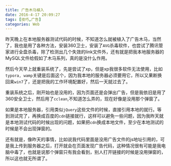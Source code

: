 ```yaml
---
title: 广告木马植入
date: 2016-4-17 20:09:27
tags: [技巧,广告]
categories: Web
---
```


昨天晚上在本地服务器测试代码的时候，不知道怎么就被植入了广告木马，当然了，我也是用了各种方法，安装360卫士，安装了`AVG`杀毒软件，也尝试了腾讯管家进行全盘杀毒，除了检测出几个失效的link文件外，还有就是把我本地服务器的MySQL文件给假如了木马系列，真的是没什么作用。

然后今天早上就重装系统了，先是尝试了xp，但是xp我很多软件无法使用，比如`typora, wamp`关键是后面这个，因为我本地的服务器必须要用它，所以又果断换回来`win7`了，还是把我的工作环境配置好，然后一天就过去了。

重装系统之后，刚开始也是没用的，因为页面还是会弹出广告，但是我依旧是用了360安全卫士，然后用了`cclean`,不知道怎么弄的，现在好像是没用那个弹窗了。

如果是本地服务器，引用类似`jQuery`这些文件的时候，直接引用本地的就行。等到测试完了，再换成百度的`cdn`链接就行，这样可以避免一些问题，因为我昨天就是本地测试代码的时候出现的问题，如果把`cdn`换成本地文件，至少在本地测试的时候是不会出现弹窗的。

还有就是，像昨天的事情，比如说我代码里面是没用广告文件的js地址引用的，可是我上传到服务器之后，打开就会在页面发现广告代码，这种情况很有可能是我电脑中毒了，也就是说那个弹窗只有我会看到，别人打开链接的时候是没用弹窗的，所以这也就无所谓了。